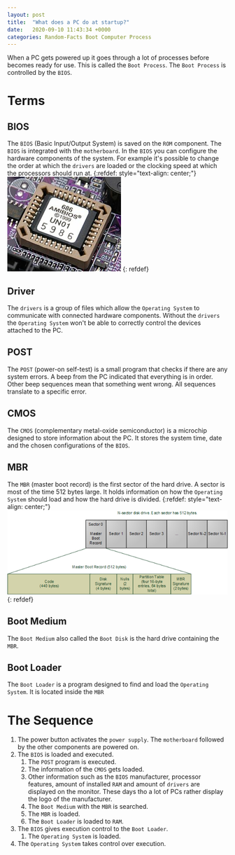 ```yaml
---
layout: post
title:  "What does a PC do at startup?"
date:   2020-09-10 11:43:34 +0000
categories: Random-Facts Boot Computer Process
---
```


When a PC gets powered up it goes through a lot of processes before becomes ready for use. This is called the `Boot Process`. The `Boot Process` is controlled by the `BIOS`.

# Terms
## BIOS
The `BIOS` (Basic Input/Output System) is saved on the `ROM` component. The `BIOS` is integrated with the `motherboard`.
In the `BIOS` you can configure the hardware components of the system. For example it's possible to change the order at which the `drivers` are loaded or the clocking speed at which the processors should run at.
{:refdef: style="text-align: center;"}
![ROM BIOS Chip](/assets/rom-bios.jpeg)
{: refdef}

## Driver
The `drivers` is a group of files which allow the `Operating System` to communicate with connected hardware components. Without the `drivers` the `Operating System` won't be able to correctly control the devices attached to the PC.

## POST
The `POST` (power-on self-test) is a small program that checks if there are any system errors. A beep from the PC indicated that everything is in order. Other beep sequences mean that something went wrong. All sequences translate to a specific error.

## CMOS
The `CMOS` (complementary metal-oxide semiconductor) is a microchip designed to store information about the PC. It stores the system time, date and the chosen configurations of the `BIOS`.

## MBR
The `MBR` (master boot record) is the first sector of the hard drive. A sector is most of the time 512 bytes large. It holds information on how the `Operating System` should load and how the hard drive is divided.
{:refdef: style="text-align: center;"}
![MBR Sector](/assets/mbr.png)
{: refdef}

## Boot Medium
The `Boot Medium` also called the `Boot Disk` is the hard drive containing the `MBR`.

## Boot Loader
The `Boot Loader` is a program designed to find and load the `Operating System`. It is located inside the `MBR`

# The Sequence
1. The power button activates the `power supply`. The `motherboard` followed by the other components are powered on.
2. The `BIOS` is loaded and executed.
    1. The `POST` program is executed.
    2. The information of the `CMOS` gets loaded.
    3. Other information such as the `BIOS` manufacturer, processor features, amount of installed `RAM` and amount of `drivers` are displayed on the monitor. These days tho a lot of PCs rather display the logo of the manufacturer.
    4. The `Boot Medium` with the `MBR` is searched.
    5. The `MBR` is loaded.
    6. The `Boot Loader` is loaded to `RAM`.
3. The `BIOS` gives execution control to the `Boot Loader`.
    1. The `Operating System` is loaded.
4. The `Operating System` takes control over execution.